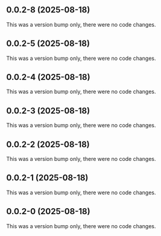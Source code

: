## 0.0.2-8 (2025-08-18)

This was a version bump only, there were no code changes.

## 0.0.2-5 (2025-08-18)

This was a version bump only, there were no code changes.

## 0.0.2-4 (2025-08-18)

This was a version bump only, there were no code changes.

## 0.0.2-3 (2025-08-18)

This was a version bump only, there were no code changes.

## 0.0.2-2 (2025-08-18)

This was a version bump only, there were no code changes.

## 0.0.2-1 (2025-08-18)

This was a version bump only, there were no code changes.

## 0.0.2-0 (2025-08-18)

This was a version bump only, there were no code changes.